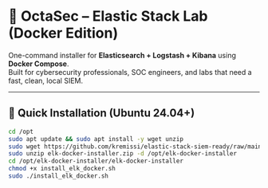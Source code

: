 # 🦑 OctaSec – Elastic Stack Lab (Docker Edition)

One-command installer for **Elasticsearch + Logstash + Kibana** using **Docker Compose**.  
Built for cybersecurity professionals, SOC engineers, and labs that need a fast, clean, local SIEM.

---

## 🚀 Quick Installation (Ubuntu 24.04+)

```bash
cd /opt
sudo apt update && sudo apt install -y wget unzip
sudo wget https://github.com/kremissi/elastic-stack-siem-ready/raw/main/elk-docker-installer.zip
sudo unzip elk-docker-installer.zip -d /opt/elk-docker-installer
cd /opt/elk-docker-installer/elk-docker-installer
chmod +x install_elk_docker.sh
sudo ./install_elk_docker.sh
